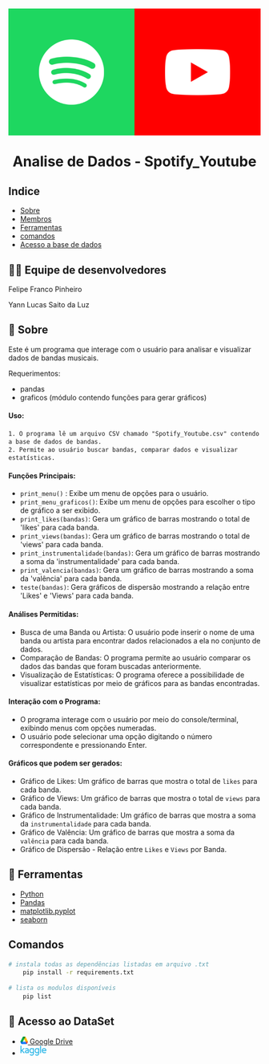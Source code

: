 <h1 align='center'>
    <img src="./assets/img1.png">
    <p>Analise de Dados - Spotify_Youtube</p>
</h1>

## Indice
- [Sobre](#📘-sobre)
- [Membros](#🙋‍♂️-equipe-de-desenvolvedores)
- [Ferramentas](#📝-ferramentas)
- [comandos](#comandos)
- [Acesso a base de dados](#📁-acesso-ao-dataset)

## 🙋‍♂️ Equipe de desenvolvedores
<p>Felipe Franco Pinheiro</p>
<p>Yann Lucas Saito da Luz</p>

## 📘 Sobre

Este é um programa que interage com o usuário para analisar e visualizar dados de bandas musicais.

Requerimentos:
- pandas
- graficos (módulo contendo funções para gerar gráficos)

#### Uso:
    1. O programa lê um arquivo CSV chamado "Spotify_Youtube.csv" contendo a base de dados de bandas.
    2. Permite ao usuário buscar bandas, comparar dados e visualizar estatísticas.

#### Funções Principais:
- `print_menu()` : Exibe um menu de opções para o usuário.
- `print_menu_graficos()`: Exibe um menu de opções para escolher o tipo de gráfico a ser exibido.
- `print_likes(bandas)`: Gera um gráfico de barras mostrando o total de 'likes' para cada banda.
- `print_views(bandas)`: Gera um gráfico de barras mostrando o total de 'views' para cada banda.
- `print_instrumentalidade(bandas)`: Gera um gráfico de barras mostrando a soma da 'instrumentalidade' para cada banda.
- `print_valencia(bandas)`: Gera um gráfico de barras mostrando a soma da 'valência' para cada banda.
- `teste(bandas)`: Gera gráficos de dispersão mostrando a relação entre 'Likes' e 'Views' para cada banda.

#### Análises Permitidas:

- Busca de uma Banda ou Artista: O usuário pode inserir o nome de uma banda ou artista para encontrar dados relacionados a ela no conjunto de dados.
- Comparação de Bandas: O programa permite ao usuário comparar os dados das bandas que foram buscadas anteriormente.
- Visualização de Estatísticas: O programa oferece a possibilidade de visualizar estatísticas por meio de gráficos para as bandas encontradas.

#### Interação com o Programa:

- O programa interage com o usuário por meio do console/terminal, exibindo menus com opções numeradas.
- O usuário pode selecionar uma opção digitando o número correspondente e pressionando Enter.

#### Gráficos que podem ser gerados:

- Gráfico de Likes: Um gráfico de barras que mostra o total de `likes` para cada banda.
- Gráfico de Views: Um gráfico de barras que mostra o total de `views` para cada banda.
- Gráfico de Instrumentalidade: Um gráfico de barras que mostra a soma da `instrumentalidade` para cada banda.
- Gráfico de Valência: Um gráfico de barras que mostra a soma da `valência` para cada banda.
- Gráfico de Dispersão - Relação entre `Likes` e `Views` por Banda.

## 📝 Ferramentas

- [Python](https://docs.python.org/3/)
- [Pandas](https://pandas.pydata.org/docs/)
- [matplotlib.pyplot](https://matplotlib.org/3.5.3/api/_as_gen/matplotlib.pyplot.html)
- [seaborn](https://seaborn.pydata.org)

## Comandos

```bash
# instala todas as dependências listadas em arquivo .txt
    pip install -r requirements.txt    
```
```bash
# lista os modulos disponíveis      
    pip list 
```

## 📁 Acesso ao DataSet

-  [<img src="./assets/google-drive-logo.png" height="15" width="15"> Google Drive](https://drive.google.com/drive/folders/1fiu2pjUhPKP6_6GgjglLsAjOP9Anu_Ce?usp=drive_link)
- [<img src="./assets/Kaggle_logo.png" height="20">](https://www.kaggle.com/datasets/salvatorerastelli/spotify-and-youtube/data)